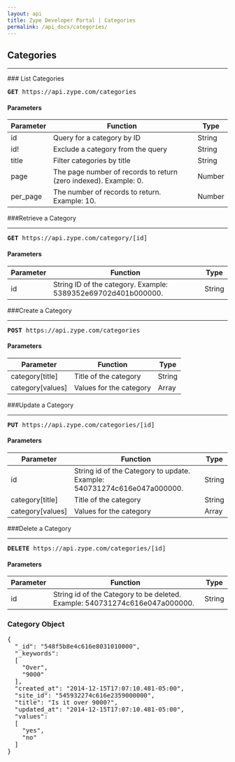 ```yaml
---
layout: api
title: Zype Developer Portal | Categories
permalink: /api_docs/categories/
---
```


## Categories
<hr />
### List Categories
<pre>
<b>GET</b> https://api.zype.com/categories
</pre>

#### Parameters

Parameter | Function | Type
--------- | -------- | ----
id        | Query for a category by ID | String
id!       | Exclude a category from the query | String
title     | Filter categories by title | String
page | The page number of records to return (zero indexed). Example: 0. | Number
per_page | The number of records to return. Example: 10. | Number

###Retrieve a Category
<hr>
<pre><b>GET</b> https://api.zype.com/category/[id]
</pre>

#### Parameters

Parameter | Function | Type
--------- | -------- | ----
id        | String ID of the category. Example: 5389352e69702d401b000000. | String

###Create a Category
<hr>
<pre><b>POST</b> https://api.zype.com/categories
</pre>

#### Parameters

Parameter | Function | Type
--------- | -------- | ----
category[title] | Title of the category | String
category[values] | Values for the category | Array

###Update a Category
<hr>
<pre><b>PUT</b> https://api.zype.com/categories/[id]</pre>

#### Parameters

Parameter | Function | Type
--------- | -------- | ----
id | String id of the Category to update. Example: 540731274c616e047a000000. | String
category[title] | Title of the category | String
category[values] | Values for the category | Array

###Delete a Category
<hr>
<pre><b>DELETE</b> https://api.zype.com/categories/[id]
</pre>

#### Parameters

Parameter | Function | Type
--------- | -------- | ----
id | String id of the Category to be deleted. Example: 540731274c616e047a000000. | String

### Category Object

<pre>
{
  "_id": "548f5b8e4c616e8031010000",
  "_keywords":
  [
    "Over",
    "9000"
  ],
  "created_at": "2014-12-15T17:07:10.481-05:00",
  "site_id": "545932274c616e2359000000",
  "title": "Is it over 9000?",
  "updated_at": "2014-12-15T17:07:10.481-05:00",
  "values":
  [
    "yes",
    "no"
  ]
}
</pre>